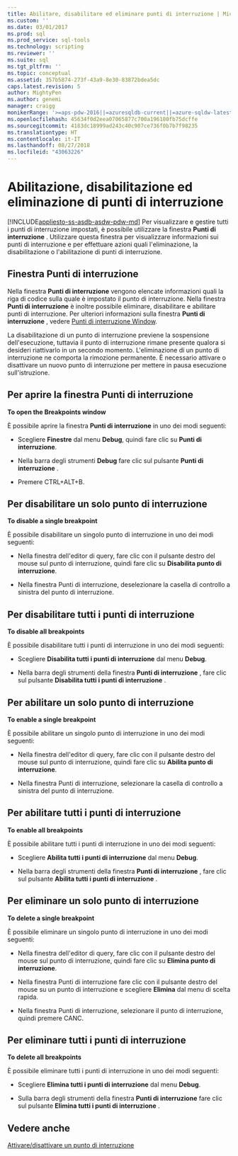 ```yaml
---
title: Abilitare, disabilitare ed eliminare punti di interruzione | Microsoft Docs
ms.custom: ''
ms.date: 03/01/2017
ms.prod: sql
ms.prod_service: sql-tools
ms.technology: scripting
ms.reviewer: ''
ms.suite: sql
ms.tgt_pltfrm: ''
ms.topic: conceptual
ms.assetid: 357b5874-273f-43a9-8e30-83872bdea5dc
caps.latest.revision: 5
author: MightyPen
ms.author: genemi
manager: craigg
monikerRange: '>=aps-pdw-2016||=azuresqldb-current||=azure-sqldw-latest||>=sql-server-2016||=sqlallproducts-allversions||>=sql-server-linux-2017||=azuresqldb-mi-current'
ms.openlocfilehash: 45634f0d2eea07065877c700a196180fb75dcffe
ms.sourcegitcommit: 4183dc18999ad243c40c907ce736f0b7b7f98235
ms.translationtype: HT
ms.contentlocale: it-IT
ms.lasthandoff: 08/27/2018
ms.locfileid: "43063226"
---
```

# <a name="enable-disable-and-delete-breakpoints"></a>Abilitazione, disabilitazione ed eliminazione di punti di interruzione
[!INCLUDE[appliesto-ss-asdb-asdw-pdw-md](../../includes/appliesto-ss-asdb-asdw-pdw-md.md)]
  Per visualizzare e gestire tutti i punti di interruzione impostati, è possibile utilizzare la finestra **Punti di interruzione** . Utilizzare questa finestra per visualizzare informazioni sui punti di interruzione e per effettuare azioni quali l'eliminazione, la disabilitazione o l'abilitazione di punti di interruzione.  
  
## <a name="the-breakpoints-window"></a>Finestra Punti di interruzione  
 Nella finestra **Punti di interruzione** vengono elencate informazioni quali la riga di codice sulla quale è impostato il punto di interruzione. Nella finestra **Punti di interruzione** è inoltre possibile eliminare, disabilitare e abilitare punti di interruzione. Per ulteriori informazioni sulla finestra **Punti di interruzione** , vedere [Punti di interruzione Window](../../relational-databases/scripting/transact-sql-debugger-breakpoints-window.md).  
  
 La disabilitazione di un punto di interruzione previene la sospensione dell'esecuzione, tuttavia il punto di interruzione rimane presente qualora si desideri riattivarlo in un secondo momento. L'eliminazione di un punto di interruzione ne comporta la rimozione permanente. È necessario attivare o disattivare un nuovo punto di interruzione per mettere in pausa esecuzione sull'istruzione.  
  
## <a name="to-open-the-breakpoints-window"></a>Per aprire la finestra Punti di interruzione  
 **To open the Breakpoints window**  
  
 È possibile aprire la finestra **Punti di interruzione** in uno dei modi seguenti:  
  
-   Scegliere **Finestre** dal menu **Debug**, quindi fare clic su **Punti di interruzione**.  
  
-   Nella barra degli strumenti **Debug** fare clic sul pulsante **Punti di interruzione** .  
  
-   Premere CTRL+ALT+B.  
  
## <a name="to-disable-a-single-breakpoint"></a>Per disabilitare un solo punto di interruzione  
 **To disable a single breakpoint**  
  
 È possibile disabilitare un singolo punto di interruzione in uno dei modi seguenti:  
  
-   Nella finestra dell'editor di query, fare clic con il pulsante destro del mouse sul punto di interruzione, quindi fare clic su **Disabilita punto di interruzione**.  
  
-   Nella finestra Punti di interruzione, deselezionare la casella di controllo a sinistra del punto di interruzione.  
  
## <a name="to-disable-all-breakpoints"></a>Per disabilitare tutti i punti di interruzione  
 **To disable all breakpoints**  
  
 È possibile disabilitare tutti i punti di interruzione in uno dei modi seguenti:  
  
-   Scegliere **Disabilita tutti i punti di interruzione** dal menu **Debug**.  
  
-   Nella barra degli strumenti della finestra **Punti di interruzione** , fare clic sul pulsante **Disabilita tutti i punti di interruzione** .  
  
## <a name="to-enable-a-single-breakpoint"></a>Per abilitare un solo punto di interruzione  
 **To enable a single breakpoint**  
  
 È possibile abilitare un singolo punto di interruzione in uno dei modi seguenti:  
  
-   Nella finestra dell'editor di query, fare clic con il pulsante destro del mouse sul punto di interruzione, quindi fare clic su **Abilita punto di interruzione**.  
  
-   Nella finestra Punti di interruzione, selezionare la casella di controllo a sinistra del punto di interruzione.  
  
## <a name="to-enable-all-breakpoints"></a>Per abilitare tutti i punti di interruzione  
 **To enable all breakpoints**  
  
 È possibile abilitare tutti i punti di interruzione in uno dei modi seguenti:  
  
-   Scegliere **Abilita tutti i punti di interruzione** dal menu **Debug**.  
  
-   Nella barra degli strumenti della finestra **Punti di interruzione** , fare clic sul pulsante **Abilita tutti i punti di interruzione** .  
  
## <a name="to-delete-a-single-breakpoint"></a>Per eliminare un solo punto di interruzione  
 **To delete a single breakpoint**  
  
 È possibile eliminare un singolo punto di interruzione in uno dei modi seguenti:  
  
-   Nella finestra dell'editor di query, fare clic con il pulsante destro del mouse sul punto di interruzione, quindi fare clic su **Elimina punto di interruzione**.  
  
-   Nella finestra Punti di interruzione fare clic con il pulsante destro del mouse su un punto di interruzione e scegliere **Elimina** dal menu di scelta rapida.  
  
-   Nella finestra Punti di interruzione, selezionare il punto di interruzione, quindi premere CANC.  
  
## <a name="to-delete-all-breakpoints"></a>Per eliminare tutti i punti di interruzione  
 **To delete all breakpoints**  
  
 È possibile eliminare tutti i punti di interruzione in uno dei modi seguenti:  
  
-   Scegliere **Elimina tutti i punti di interruzione** dal menu **Debug**.  
  
-   Sulla barra degli strumenti della finestra **Punti di interruzione** fare clic sul pulsante **Elimina tutti i punti di interruzione** .  
  
## <a name="see-also"></a>Vedere anche  
 [Attivare/disattivare un punto di interruzione](../../relational-databases/scripting/toggle-a-breakpoint.md)  
  
  
